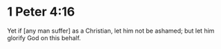 # 1 Peter 4:16

Yet if [any man suffer] as a Christian, let him not be ashamed; but let him glorify God on this behalf.